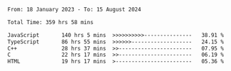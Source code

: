 <!-- ![GitHub metrics](https://metrics.lecoq.io/i-ice-bear) -->  

<!--START_SECTION:waka-->

```txt
From: 18 January 2023 - To: 15 August 2024

Total Time: 359 hrs 58 mins

JavaScript       140 hrs 5 mins  >>>>>>>>>>---------------   38.91 %
TypeScript       86 hrs 55 mins  >>>>>>-------------------   24.15 %
C++              28 hrs 37 mins  >>-----------------------   07.95 %
C                22 hrs 17 mins  >>-----------------------   06.19 %
HTML             19 hrs 17 mins  >------------------------   05.36 %
```

<!--END_SECTION:waka-->
###
